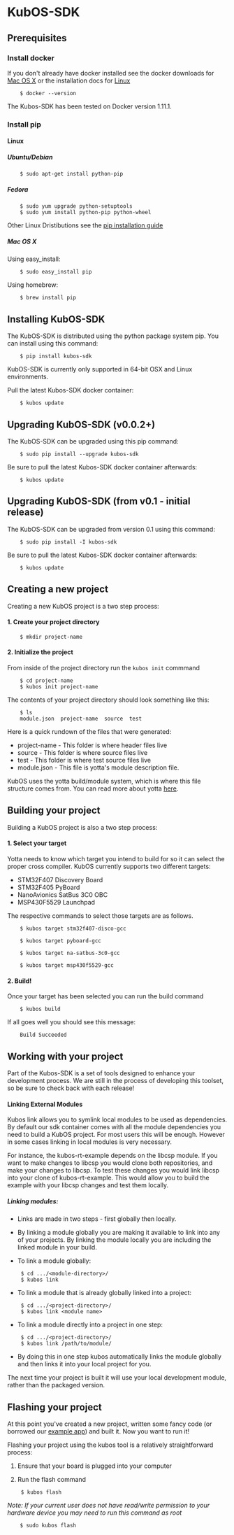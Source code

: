 # KubOS-SDK

## Prerequisites

### Install docker

If you don't already have docker installed see the docker downloads for [Mac OS X](https://www.docker.com/products/docker-toolbox) or the installation docs for [Linux](https://docs.docker.com/engine/installation/)

		$ docker --version

The Kubos-SDK has been tested on Docker version 1.11.1.

### Install pip

#### Linux
##### Ubuntu/Debian

		$ sudo apt-get install python-pip

##### Fedora

		$ sudo yum upgrade python-setuptools
		$ sudo yum install python-pip python-wheel


Other Linux Dristibutions see the  [pip installation guide](http://python-packaging-user-guide.readthedocs.io/en/latest/install_requirements_linux/)

##### Mac OS X

Using easy_install:

		$ sudo easy_install pip

Using homebrew:

		$ brew install pip


## Installing KubOS-SDK

The KubOS-SDK is distributed using the python package system pip. You can install using this command:

		$ pip install kubos-sdk

KubOS-SDK is currently only supported in 64-bit OSX and Linux environments.

Pull the latest Kubos-SDK docker container:

		$ kubos update

## Upgrading KubOS-SDK (v0.0.2+)

The KubOS-SDK can be upgraded using this pip command:

		$ sudo pip install --upgrade kubos-sdk

Be sure to pull the latest Kubos-SDK docker container afterwards:

		$ kubos update

## <a name="upgrading"></a>Upgrading KubOS-SDK (from v0.1 - initial release)

The KubOS-SDK can be upgraded from version 0.1 using this command:

		$ sudo pip install -I kubos-sdk

Be sure to pull the latest Kubos-SDK docker container afterwards:

		$ kubos update

## Creating a new project

Creating a new KubOS project is a two step process:

#### 1. Create your project directory

		$ mkdir project-name

#### 2. Initialize the project

From inside of the project directory run the `kubos init` commmand

		$ cd project-name
		$ kubos init project-name


The contents of your project directory should look something like this:

		$ ls
		module.json  project-name  source  test

Here is a quick rundown of the files that were generated:

 * project-name - This folder is where header files live
 * source - This folder is where source files live
 * test - This folder is where test source files live
 * module.json - This file is yotta's module description file.

KubOS uses the yotta build/module system, which is where this file structure comes from. You can read more about yotta [here](http://yottadocs.mbed.com/).


## Building your project

Building a KubOS project is also a two step process:

#### 1. Select your target

Yotta needs to know which target you intend to build for so it can select the proper cross compiler. KubOS currently supports two different targets:

 * STM32F407 Discovery Board
 * STM32F405 PyBoard
 * NanoAvionics SatBus 3C0 OBC
 * MSP430F5529 Launchpad

The respective commands to select those targets are as follows.

		$ kubos target stm32f407-disco-gcc

		$ kubos target pyboard-gcc

		$ kubos target na-satbus-3c0-gcc

		$ kubos target msp430f5529-gcc

#### 2. Build!

Once your target has been selected you can run the build command

		$ kubos build

If all goes well you should see this message:

		Build Succeeded

## Working with your project

Part of the Kubos-SDK is a set of tools designed to enhance your development process. We are still in the process of developing this toolset, so be sure to check back with each release!

#### Linking External Modules

Kubos link allows you to symlink local modules to be used as dependencies. By default our sdk container comes with all the module dependencies you need to build a KubOS project. For most users this will be enough. However in some cases linking in local modules is very necessary.

For instance, the kubos-rt-example depends on the libcsp module. If you want to make changes to libcsp you would clone both repositories, and make your changes to libcsp. To test these changes you would link libcsp into your clone of kubos-rt-example. This would allow you to build the example with your libcsp changes and test them locally.

##### Linking modules:

 * Links are made in two steps - first globally then locally.

 * By linking a module globally you are making it available to link into any of your projects. By linking the module locally you are including the linked module in your build.

 * To link a module globally: 

		$ cd .../<module-directory>/ 
		$ kubos link

 * To link a module that is already globally linked into a project:

		$ cd .../<project-directory>/
		$ kubos link <module name>

 * To link a module directly into a project in one step:

		$ cd .../<project-directory>/
		$ kubos link /path/to/module/ 

 * By doing this in one step kubos automatically links the module globally and then links it into your local project for you.

The next time your project is built it will use your local development module, rather than the packaged version.


## Flashing your project

At this point you've created a new project, written some fancy code (or borrowed our [example app](https://github.com/openkosmosorg/kubos-rt-example)) and built it. Now you want to run it!

Flashing your project using the kubos tool is a relatively straightforward process:

1. Ensure that your board is plugged into your computer

2. Run the flash command

		$ kubos flash

*Note: If your current user does not have read/write permission to your hardware device you may need to run this command as root*

		$ sudo kubos flash
